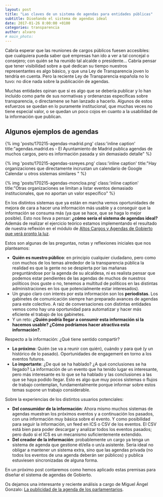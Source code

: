 ```yaml
---
layout: post
title: "Las claves de un sistema de agendas para entidades públicas"
subtitle: Diseñando el sistema de agendas ideal
date: 2017-01-26 8:00:00 +0100
categories: transparencia
author: alvaro
# main_photo: 
---
```


Cabría esperar que las reuniones de cargos públicos fuesen accesibles: que cualquiera pueda saber qué empresas han ido a ver a tal concejal o consejero; con quién se ha reunido tal alcalde o presidente... Cabría pensar que tener visibilidad sobre a qué dedican su tiempo nuestros representantes es algo básico, y que una Ley de Transparencia joven lo tendría en cuenta. Pero la reciente Ley de Transparencia española no lo tuvo: no dice nada sobre la publicación de agendas.

Muchas entidades opinan que si es algo que se debería publicar y lo han incluído como parte de sus normativas y ordenanzas específicas sobre transparencia, o directamene se han lanzado a hacerlo. Algunos de estos esfuerzos se quedan en lo puramente institucional, que muchas veces no tiene especial valor, o se quedan un poco cojos en cuanto a la usabilidad de la información que publican. 

## Algunos ejemplos de agendas

{% img 'posts/170215-agendas-madrid.png' class:'inline caption' title:"agendas.madrid.es - El Ayuntamiento de Madrid publica agendas de muchos cargos, pero es información pasada y sin demasiado detalle" %}


{% img 'posts/170215-agendas-ssreyes.png' class:'inline caption' title:"Hay organizaciones que directamente incrustan un calendario de Google Calendar u otros sistemas similares " %}


{% img 'posts/170215-agendas-moncloa.png' class:'inline caption' title:"Otras organizaciones se limitan a listar eventos demasiado institucionales, que no aportan un valor específico" %}


En los distintos sistemas que ya están en marcha vemos oportunidades de mejora de cara a hacer una información más usable y a conseguir que la información se consuma más (ya que se hace, que se haga lo mejor posible). Esto nos lleva a pensar: **¿cómo sería el sistema de agendas ideal?** Además de realizar el ejercicio teórico estamos implementando el resultado de nuestra reflexión en el módulo de [Altos Cargos y Agendas de Gobierto que verá pronto la luz](https://gobierto.es/blog/20161215-diputacion-de-valencia-gobierto.html). 

Estos son algunas de las preguntas, notas y reflexiones iniciales que nos planteamos:

* **Quién es nuestro público**: en principio cualquier ciudadano, pero como con muchos de los temas alrededor de la transparencia pública la realidad es que la gente no se despierta por las mañanas preguntándose por la agenda de su alcaldesa, ni es realista pensar que podemos estar pendientes de las agendas de muchos de nuestros políticos (nos guste o no, tenemos a multitud de políticos en las distintas administraciones en los que potencialmente estar interesados). 
* Un grupo claro con interés por esta información son los **periodistas**. Los gabinetes de comunicación siempre han preparado avances de agendas para este colectivo. A raiz de conversaciones con distintas entidades vemos como hay una oportunidad para automatizar y hacer más eficiente el trabajo de los gabinetes.
* Y un reto: **¿Quién podría llegar a consumir esta información si la hacemos usable? ¿Cómo podríamos hacer atractiva esta información?**.  

Respecto a la información: ¿Qué tiene sentido compartir? 

* **Lo próximo**: Quién (se va a reunir con quién), cuándo y para qué (y un histórico de lo pasado). Oportunidades de engagement en torno a los eventos futuros.
* **Lo importante**: ¿De qué se ha hablado? ¿A qué conclusiones se ha llegado? La información de un evento que ha tenido lugar es interesante, pero más interesante es lo que se ha hablado y las conclusiones a las que se haya podido llegar.  Esto es algo que muy pocos sistemas o flujos de trabajo contemplan, fundamentalmente porque informar sobre estos temas supone un trabajo considerable. 

Sobre la experiencias de los distintos usuarios potenciales:

* **Del consumidor de la información**: Ahora mismo muchos sistemas de agendas muestran los próximos eventos y a continuación los pasados, con una información muy básica sobre el evento. Y como posibilidad para seguir la información, un feed en ICS o CSV de los eventos.  El CSV está bien para poder descargar y analizar todos los eventos pasados; pero dudo si el ICS es un mecanismo suficientemente extendido.
* **Del creador de la información**: probablemente un cargo ya tenga un sistema de agenda que gestione él/ella o un/a asistente. Sería ideal no obligar a mantener un sistema extra, sino que las agendas privada (no todos los eventos de una agenda deberán ser públicos) y publica estuviesen sincronizadas de alguna forma. 

<div class="separator"></div>

En un próximo post contaremos como hemos aplicado estas premisas para diseñar el sistema de agendas de Gobierto. 

Os dejamos una interesante y reciente análisis a cargo de Miguel Ángel Gonzalo: [La publicidad de la agenda de los parlamentarios](http://miguelgonzalo.net/la-publicidad-de-la-agenda-parlamentaria/). 